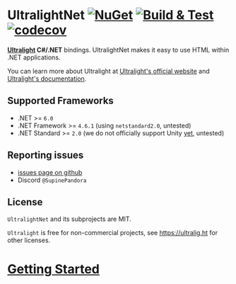 # UltralightNet [![NuGet](https://img.shields.io/nuget/v/UltralightNet.svg)](https://www.nuget.org/packages/UltralightNet/) [![Build & Test](https://github.com/SupinePandora43/UltralightNet/actions/workflows/build.yml/badge.svg)](https://github.com/SupinePandora43/UltralightNet/actions/workflows/build.yml) [![codecov](https://codecov.io/gh/SupinePandora43/UltralightNet/branch/master/graph/badge.svg?token=QSP6YT7UM8)](https://codecov.io/gh/SupinePandora43/UltralightNet)

**[Ultralight](https://ultralig.ht) C#/.NET** bindings. UltralightNet makes it easy to use HTML within .NET applications.

You can learn more about Ultralight at [Ultralight's official website](https://ultralig.ht) and [Ultralight's documentation](https://docs.ultralig.ht/docs).

## Supported Frameworks

* .NET >= `6.0`
* .NET Framework >= `4.6.1` (using `netstandard2.0`, untested)
* .NET Standard >= `2.0` (we do not officially support Unity [yet](https://github.com/SupinePandora43/UltralightNet/projects/3), untested)

## Reporting issues

* [issues page on github](https://github.com/SupinePandora43/UltralightNet/issues)
* Discord `@SupinePandora`

## License

`UltralightNet` and its subprojects are MIT.

`Ultralight` is free for non-commercial projects, see https://ultralig.ht for other licenses.

# [**Getting Started**](./Examples/Headless/GettingStarted/README.md)
